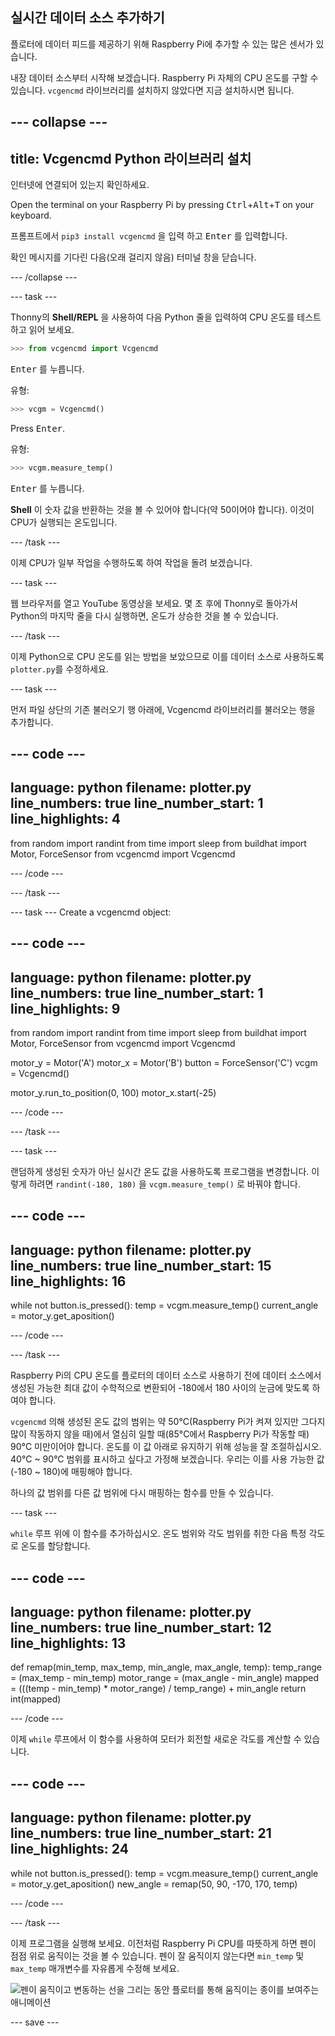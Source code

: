 ## 실시간 데이터 소스 추가하기

플로터에 데이터 피드를 제공하기 위해 Raspberry Pi에 추가할 수 있는 많은 센서가 있습니다.

내장 데이터 소스부터 시작해 보겠습니다. Raspberry Pi 자체의 CPU 온도를 구할 수 있습니다. `vcgencmd` 라이브러리를 설치하지 않았다면 지금 설치하시면 됩니다.

--- collapse ---
---
title: Vcgencmd Python 라이브러리 설치
---

인터넷에 연결되어 있는지 확인하세요.

Open the terminal on your Raspberry Pi by pressing <kbd>Ctrl</kbd>+<kbd>Alt</kbd>+<kbd>T</kbd> on your keyboard.

프롬프트에서 `pip3 install vcgencmd` 을 입력 하고 <kbd>Enter</kbd> 를 입력합니다.

확인 메시지를 기다린 다음(오래 걸리지 않음) 터미널 창을 닫습니다.

--- /collapse ---

--- task ---

Thonny의 **Shell/REPL** 을 사용하여 다음 Python 줄을 입력하여 CPU 온도를 테스트하고 읽어 보세요.

```python
>>> from vcgencmd import Vcgencmd
```
<kbd>Enter</kbd> 를 누릅니다.

유형:
```python
>>> vcgm = Vcgencmd()
```
Press <kbd>Enter</kbd>.

유형:
```python
>>> vcgm.measure_temp()
```
<kbd>Enter</kbd> 를 누릅니다.

**Shell** 이 숫자 값을 반환하는 것을 볼 수 있어야 합니다(약 50이어야 합니다). 이것이 CPU가 실행되는 온도입니다.

--- /task ---

이제 CPU가 일부 작업을 수행하도록 하여 작업을 돌려 보겠습니다.

--- task ---

웹 브라우저를 열고 YouTube 동영상을 보세요. 몇 초 후에 Thonny로 돌아가서 Python의 마지막 줄을 다시 실행하면, 온도가 상승한 것을 볼 수 있습니다.

--- /task ---

이제 Python으로 CPU 온도를 읽는 방법을 보았으므로 이를 데이터 소스로 사용하도록 `plotter.py`를 수정하세요.

--- task ---

먼저 파일 상단의 기존 불러오기 행 아래에, Vcgencmd 라이브러리를 불러오는 행을 추가합니다.

--- code ---
---
language: python filename: plotter.py line_numbers: true line_number_start: 1
line_highlights: 4
---

from random import randint from time import sleep from buildhat import Motor, ForceSensor from vcgencmd import Vcgencmd

--- /code ---

--- /task ---

--- task --- Create a vcgencmd object:

--- code ---
---
language: python filename: plotter.py line_numbers: true line_number_start: 1
line_highlights: 9
---

from random import randint from time import sleep from buildhat import Motor, ForceSensor from vcgencmd import Vcgencmd

motor_y = Motor('A') motor_x = Motor('B') button = ForceSensor('C') vcgm = Vcgencmd()

motor_y.run_to_position(0, 100) motor_x.start(-25)

--- /code ---

--- /task ---

--- task ---

랜덤하게 생성된 숫자가 아닌 실시간 온도 값을 사용하도록 프로그램을 변경합니다. 이렇게 하려면 `randint(-180, 180)` 을 `vcgm.measure_temp()` 로 바꿔야 합니다.

--- code ---
---
language: python filename: plotter.py line_numbers: true line_number_start: 15
line_highlights: 16
---

while not button.is_pressed(): temp = vcgm.measure_temp() current_angle = motor_y.get_aposition()

--- /code ---

--- /task ---

Raspberry Pi의 CPU 온도를 플로터의 데이터 소스로 사용하기 전에 데이터 소스에서 생성된 가능한 최대 값이 수학적으로 변환되어 -180에서 180 사이의 눈금에 맞도록 하여야 합니다.

`vcgencmd` 의해 생성된 온도 값의 범위는 약 50°C(Raspberry Pi가 켜져 있지만 그다지 많이 작동하지 않을 때)에서 열심히 일할 때(85°C에서 Raspberry Pi가 작동할 때) 90°C 미만이어야 합니다. 온도를 이 값 아래로 유지하기 위해 성능을 잘 조절하십시오. 40°C ~ 90°C 범위를 표시하고 싶다고 가정해 보겠습니다. 우리는 이를 사용 가능한 값(-180 ~ 180)에 매핑해야 합니다.

하나의 값 범위를 다른 값 범위에 다시 매핑하는 함수를 만들 수 있습니다.

--- task ---

`while` 루프 위에 이 함수를 추가하십시오. 온도 범위와 각도 범위를 취한 다음 특정 각도로 온도를 할당합니다.

--- code ---
---
language: python filename: plotter.py line_numbers: true line_number_start: 12
line_highlights: 13
---

def remap(min_temp, max_temp, min_angle, max_angle, temp): temp_range = (max_temp - min_temp) motor_range = (max_angle - min_angle) mapped = (((temp - min_temp) * motor_range) / temp_range) + min_angle return int(mapped)

--- /code ---

이제 `while` 루프에서 이 함수를 사용하여 모터가 회전할 새로운 각도를 계산할 수 있습니다.

--- code ---
---
language: python filename: plotter.py line_numbers: true line_number_start: 21
line_highlights: 24
---

while not button.is_pressed(): temp = vcgm.measure_temp() current_angle = motor_y.get_aposition() new_angle = remap(50, 90, -170, 170, temp)

--- /code ---

--- /task ---

이제 프로그램을 실행해 보세요. 이전처럼 Raspberry Pi CPU를 따뜻하게 하면 펜이 점점 위로 움직이는 것을 볼 수 있습니다. 펜이 잘 움직이지 않는다면 `min_temp` 및 `max_temp` 매개변수를 자유롭게 수정해 보세요.

![펜이 움직이고 변동하는 선을 그리는 동안 플로터를 통해 움직이는 종이를 보여주는 애니메이션](images/plotter_demo_2.gif)


--- save ---
